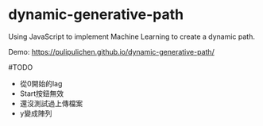# dynamic-generative-path
Using JavaScript to implement Machine Learning to create a dynamic path.

Demo: https://pulipulichen.github.io/dynamic-generative-path/

#TODO

- 從0開始的lag
- Start按鈕無效
- 還沒測試過上傳檔案
- y變成陣列